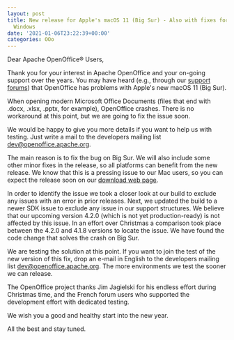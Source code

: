 ```yaml
---
layout: post
title: New release for Apple's macOS 11 (Big Sur) - Also with fixes for Linux and
  Windows
date: '2021-01-06T23:22:39+00:00'
categories: OOo
---
```

<p>Dear Apache OpenOffice® Users,</p><p>Thank you for your interest in Apache OpenOffice and your on-going support over the years. You may have heard (e.g., through our <a href="https://forum.openoffice.org/" class="external-link" rel="nofollow">support forums</a>) that OpenOffice has problems with Apple's new macOS 11 (Big Sur).</p><p>When opening modern Microsoft Office Documents (files that end with .docx, .xlsx, .pptx, for example), OpenOffice crashes. There is no workaround at this point, but we are going to fix the issue soon.</p><p>We would be happy to give you more details if you want to help us with testing. Just write a mail to the developers mailing list <a href="mailto:dev@openoffice.apache.org" class="external-link" rel="nofollow">dev@openoffice.apache.org</a>.</p><p>The main reason is to fix the bug on Big Sur. We will also include some other minor fixes in the release, so all platforms can benefit from the new release. We know that this is a pressing issue to our Mac users, so you can expect the release soon on our <a href="https://www.openoffice.org/download/" class="external-link" rel="nofollow">download web page</a>.</p><p>In order to identify the issue we took a closer look at our build to exclude any issues with an error in prior releases. Next, we updated the build to a newer SDK issue to exclude&nbsp;any issue in our support structures. We believe that our upcoming version 4.2.0 (which is not yet production-ready) is not affected by this issue. In an effort over Christmas a comparison took place between the 4.2.0 and 4.1.8 versions to locate the issue. We have found the code change that solves the crash on Big Sur.</p><p>We are testing the solution at this point. If you want to join the test of the new version of this fix, drop an e-mail in English to the developers mailing list <a href="mailto:dev@openoffice.apache.org" class="external-link" rel="nofollow">dev@openoffice.apache.org</a>. The more environments we test the sooner we can release.</p><p>The OpenOffice project thanks Jim Jagielski for his endless effort during Christmas time, and the French forum users who supported the development effort with&nbsp;dedicated testing.</p><p>We wish you a good and healthy start into the new year.
</p><p>All the best and stay tuned.</p>
